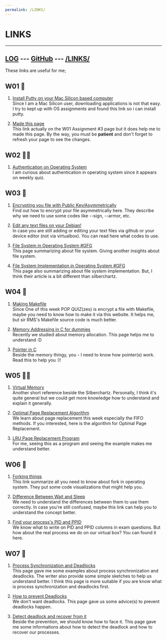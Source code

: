 ```yaml
---
permalink: /LINKS/
---
```

# LINKS
---
[LOG](https://divanyh.github.io/os222/TXT/mylog.txt) ---
[GitHub](https://github.com/divanyh/os222) ---
[/LINKS/](https://divanyh.github.io/os222/LINKS)
---

These links are useful for me;

## W01 🤩
1. [Install Putty on your Mac Silicon based computer](https://rajivverma.me/blog/tech/how-to-install-putty-on-macbook-air-m1/)<br>
Since I am a Mac Silicon user, downloading applications is not that easy. I try to kept up with OS assignments and found this link so i can install putty. 

2. [Made this page](https://github.com/adam-p/markdown-here/wiki/Markdown-Cheatsheet#links)<br>
This link actually on the W01 Assignment #3 page but it does help me to made this page. By the way, you must be **patient** and don't forget to refresh your page to see the changes.

## W02 🤷‍♀️
1. [Authentication on Operating System](https://codescracker.com/operating-system/user-authentication.htm)<br>
I am curious about authentication in operating system  since it appears on weekly quiz. 

## W03 📁
1. [Encrypting you file with Public Key/Asymmetrically](https://www.howtogeek.com/427982/how-to-encrypt-and-decrypt-files-with-gpg-on-linux/)<br>
Find out how to encrypt your file asymmetrically here. They describe why we need to use some codes like --sign, --armor, etc.

2. [Edit any text files on your Debian!](https://www.debian.org/doc/manuals/debian-tutorial/ch-editor.html)<br>
In case you are still adding or editing your text files via github or your device editor (not via virtualbox). You can read here what codes to use.

3. [File System in Operating System #GFG](https://www.geeksforgeeks.org/file-systems-in-operating-system/)<br>
This page summarizing about file system. Giving another insights about file system.

4. [File System Implementation in Operating System #GFG](https://www.geeksforgeeks.org/file-system-implementation-in-operating-system/)<br>
This page also summarizing about file system implementation. But, I think their article is a bit different than silberchartz.

## W04 📇
1. [Making Makefile](https://www.cs.colby.edu/maxwell/courses/tutorials/maketutor/)<br>
Since One of this week POP QUIZ(zes) is encrypt a file with Makefile, maybe you need to know how to make it via this website. It helps me, but sir RMS's Makefile source code is much better.

2. [Memory Addressing in C for dummies](https://www.w3schools.com/c/c_memory_address.php)<br>
Recently we studied about memory allocation. This page helps me to understand :D

3. [Pointer in C](https://www.guru99.com/c-pointers.html)<br>
Beside the memory thingy, you - I need to know how pointer(s) work. Read this to help you :)!

## W05 👨‍💻
1. [Virtual Memory](https://www.geeksforgeeks.org/virtual-memory-in-operating-system/)<br>
Another short reference beside the Silberchartz. Personally, I think it's quite general but we could get more knowledge how to understand and explain it generally.

2. [Optimal Page Replacement Algorithm](https://www.geeksforgeeks.org/optimal-page-replacement-algorithm/?ref=rp)<br>
We learn about page replacement this week especially the FIFO methods. If you interested, here is the algorithm for Optimal Page Replacement.

3. [LRU Page Replacement Program](https://www.geeksforgeeks.org/program-for-least-recently-used-lru-page-replacement-algorithm/)<br>
For me, seeing this as a program and seeing the example makes me understand better. 

## W06 🍴
1. [Forking things](https://www.csl.mtu.edu/cs4411.ck/www/NOTES/process/fork/create.html) <br>
This link summarize all you need to know about fork in operating system. They put some code visualizations that might help you.

2. [Difference Between Wait and Sleep](http://www.differencebetween.net/technology/software-technology/difference-between-sleep-and-wait/)<br>
We need to understand the differences between them to use them correctly. In case you're still confused, maybe this link can help you to understand the concept better.

3. [Find your process's PID and PPID](https://linuxhandbook.com/find-process-id/)<br>
We know what to write on PID and PPID columns in exam questions. But how about the real process we do on our virtual box? You can found it here.

## W07 🔗
1. [Process Synchronization and Deadlocks](https://humphryscomputing.com/Notes/OS/synch.html)<br>
This page gave me some examples about process synchronization and deadlocks. The writer also provide some simple sketches to help us understand better. I think this page is more suitable if you are know what is process synchronization and deadlocks first.

2. [How to prevent Deadlocks](https://www.geeksforgeeks.org/deadlock-prevention/)<br>
We don't want deadlocks. This page gave us some advice(s) to prevent deadlocks happen.

3. [Detect deadlock and recover from it](https://www.geeksforgeeks.org/deadlock-detection-recovery/?ref=rp)<br>
Beside the prevention, we should know how to face it. This page gave me some informations about how to detect the deadlock and how to recover our processes.
